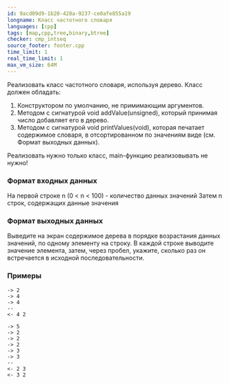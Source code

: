 ```yaml
---
id: 9acd09d9-1b20-428a-9237-ce0afe855a19
longname: Класс частотного словаря
languages: [cpp]
tags: [map,cpp,tree,binary,btree]
checker: cmp_intseq
source_footer: footer.cpp
time_limit: 1
real_time_limit: 1
max_vm_size: 64M
---
```


Реализовать класс частотного словаря, используя дерево.
Класс должен обладать:
1) Конструктором по умолчанию, не примимающим аргументов.
2) Методом с сигнатурой void addValue(unsigned), который принимая число добавляет его в дерево.
3) Методом с сигнатурой void printValues(void), которая печатает содержимое словаря,
в отсортированном по значениям виде (см. Формат выходных данных).

Реализовать нужно только класс, main-функцию реализовывать не нужно!


### Формат входных данных

На первой строке n (0 < n < 100) - количество данных значений
Затем n строк, содержащих данные значения

### Формат выходных данных

Выведите на экран содержимое дерева в порядке возрастания данных значений, по одному элементу на строку.
В каждой строке выводите значение элемента, затем, через пробел, укажите,
сколько раз он встречается в исходной последовательности.

### Примеры

```
-> 2
-> 4
-> 4
--
<- 4 2
```

```
-> 5
-> 2
-> 2
-> 2
-> 3
-> 3
--
<- 2 3
<- 3 2
```
